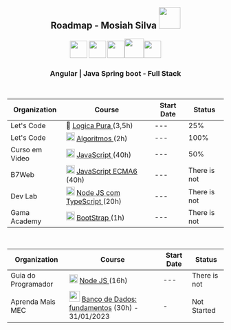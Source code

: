 <h2 align="center"> Roadmap - Mosiah Silva <a  href="https://blogger.googleusercontent.com/img/a/AVvXsEjiw8YnfKdxD0CQ3oN_zm3IjEilIIMzOKOAfUDGMJ_EoyllYwuAmMNXk2Lvwg3Heb6zZv4qtRgnDjxO5gZacVblreTnI5yfseau5rpxYuvUzxu5xpYbxU3v7ovefzBfgPki2KCTUloHMCo0ki--Ov5GKERp3a9iNbYOKu-Uxtl04NrBNimGs-4GtlFs=s16000"/> <img width="50" src="https://user-images.githubusercontent.com/100864562/182005362-10972f01-aebe-4e31-91c1-f846c6c71c6a.png" /> </a></h2>
<p align="center">
<img width="40" src="https://cdn.jsdelivr.net/gh/devicons/devicon/icons/javascript/javascript-original.svg" /> <img width="40" src="https://cdn.jsdelivr.net/gh/devicons/devicon/icons/typescript/typescript-original.svg" /> <img width="40" src="https://cdn.jsdelivr.net/gh/devicons/devicon/icons/angularjs/angularjs-original.svg" /><img width="45" src="https://cdn.jsdelivr.net/gh/devicons/devicon/icons/java/java-original-wordmark.svg" /><img width="40" src="https://cdn.jsdelivr.net/gh/devicons/devicon/icons/spring/spring-original.svg" />
</p>

<div align="center">
  <h3>Angular | Java Spring boot - Full Stack</h3>
</div>
<br>

| Organization | Course | Start Date | Status |
| ---- | ----- | ---- | ----- |
| Let's Code | 🧠 <a href="https://cursos.letscode.com.br/curso-digital/2120c9f0-02ba-45c1-a81d-3ed26232cc0c">Logica Pura </a> (3,5h) | --- | 25%|
| Let's Code | <img width="20" src="https://cdn.jsdelivr.net/gh/devicons/devicon/icons/thealgorithms/thealgorithms-original.svg" /> <a href="https://cursos.letscode.com.br/curso-digital/5e4b6418-bbc5-4386-af61-a73990a4a745">Algoritmos </a> (2h) | --- | 100% |
| Curso em Video | <img width="20" src="https://cdn.jsdelivr.net/gh/devicons/devicon/icons/javascript/javascript-original.svg" /> <a href="https://www.cursoemvideo.com/curso/javascript/">JavaScript </a> (40h) | --- | 50% |
| B7Web | <img width="20" src="https://cdn.jsdelivr.net/gh/devicons/devicon/icons/javascript/javascript-original.svg" /> <a href="https://alunos.b7web.com.br/curso/javascript/descontruindo-objetos-1">JavaScript ECMA6 </a> (40h) | --- | There is not | Not Started |
| Dev Lab | <img width="20" src="https://cdn.jsdelivr.net/gh/devicons/devicon/icons/typescript/typescript-original.svg" />  <a href="https://www.youtube.com/watch?v=W2ld5xRS3cY&list=PLz_YTBuxtxt6_Zf1h-qzNsvVt46H8ziKh&ab_channel=WaldemarNeto-DevLab">Node JS com TypeScript </a> (20h) | --- | There is not | Not Started |
| Gama Academy | <img width="20" src="https://cdn.jsdelivr.net/gh/devicons/devicon/icons/bootstrap/bootstrap-original-wordmark.svg" /> <a href="https://app.gama.academy/jornada/bc77ea-fundamentos-de-front-end/"> BootStrap </a> (1h) | --- | There is not | Not Started |
             
<br>

| Organization | Course | Start Date | Status |
| ---- | ----- | ---- | ----- |
| Guia do Programador | <img width="20" src="https://cdn.jsdelivr.net/gh/devicons/devicon/icons/nodejs/nodejs-plain.svg" /> <a href="https://cursos.ead.education/curso/node-js/"> Node JS </a> (16h) | --- | There is not | 1% |
| Aprenda Mais MEC | <img width="25" src="https://www.seekpng.com/png/full/336-3362777_mysql-logo-black-and-white-close-icon-png.png" /> <a href="https://aprendamais.mec.gov.br/course/view.php?id=467">Banco de Dados: fundamentos</a> (30h) - 31/01/2023 | - | Not Started |

